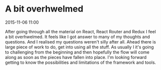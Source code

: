 # A bit overhwelmed
2015-11-06 11:00

After going through all the material on React, React Router and Redux I feel a bit overhwelmed. It feels like I got answer to many of my thoughts and questions. And I realised my questions weren't silly after all.
Ahead there is large piece of work to do, get into using all the stuff. As usually I it's going to challenging from the beginning and then hopefully the flow will come along as soon as the pieces have fallen into place. I'm looking forward getting to know the possibilities and limitations of the framework and tools.
